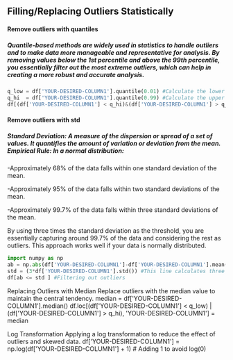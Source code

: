 
## Filling/Replacing Outliers Statistically
#### Remove outliers with quantiles 

##### Quantile-based methods are widely used in statistics to handle outliers and to make data more manageable and representative for analysis. By removing values below the 1st percentile and above the 99th percentile, you essentially filter out the most extreme outliers, which can help in creating a more robust and accurate analysis.

```Python
q_low = df['YOUR-DESIRED-COLUMN1'].quantile(0.01) #Calculate the lower quantile (1st percentile)
q_hi  = df['YOUR-DESIRED-COLUMN1'].quantile(0.99) #Calculate the upper quantile (99th percentile)
df[(df['YOUR-DESIRED-COLUMN1'] < q_hi)&(df['YOUR-DESIRED-COLUMN1'] > q_low)] #Filter the DataFrame to remove outliers
```

#### Remove outliers with std

##### Standard Deviation: A measure of the dispersion or spread of a set of values. It quantifies the amount of variation or deviation from the mean. Empirical Rule: In a normal distribution:

-Approximately 68% of the data falls within one standard deviation of the mean.

-Approximately 95% of the data falls within two standard deviations of the mean.

-Approximately 99.7% of the data falls within three standard deviations of the mean.

By using three times the standard deviation as the threshold, you are essentially capturing around 99.7% of the data and considering the rest as outliers. This approach works well if your data is normally distributed.

``` Python
import numpy as np
ab = np.abs(df['YOUR-DESIRED-COLUMN1']-df['YOUR-DESIRED-COLUMN1'].mean()) #calculates the absolute difference between each value in the column and the mean. This gives us a measure of how far each value is from the mean.
std = (3*df['YOUR-DESIRED-COLUMN1'].std()) #This line calculates three times the standard deviation of the column
df[ab <= std ] #Filtering out outliers
```
Replacing Outliers with Median
Replace outliers with the median value to maintain the central tendency.
median = df['YOUR-DESIRED-COLUMN1'].median()
df.loc[(df['YOUR-DESIRED-COLUMN1'] < q_low) | (df['YOUR-DESIRED-COLUMN1'] > q_hi), 'YOUR-DESIRED-COLUMN1'] = median



Log Transformation
Applying a log transformation to reduce the effect of outliers and skewed data.
df['YOUR-DESIRED-COLUMN1'] = np.log(df['YOUR-DESIRED-COLUMN1'] + 1)  # Adding 1 to avoid log(0)

